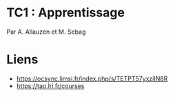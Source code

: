 # TC1 : Apprentissage

Par A. Allauzen et M. Sebag

# Liens

- https://ocsync.limsi.fr/index.php/s/TETPT57yxziIN8R
- https://tao.lri.fr/courses


